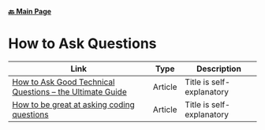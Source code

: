 **[:back: Main Page](README.md/)**

# How to Ask Questions

| Link                                                                                                                               | Type    | Description               |
| ---------------------------------------------------------------------------------------------------------------------------------- | ------- | ------------------------- |
| [How to Ask Good Technical Questions – the Ultimate Guide](https://www.freecodecamp.org/news/how-to-ask-good-technical-questions/) | Article | Title is self-explanatory |
| [How to be great at asking coding questions](https://medium.com/@gordon_zhu/how-to-be-great-at-asking-questions-e37be04d0603)      | Article | Title is self-explanatory |
